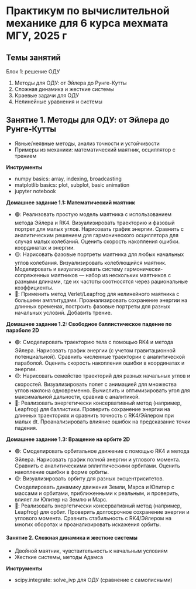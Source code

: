 # Практикум по вычислительной механике для 6 курса мехмата МГУ, 2025 г

## Темы занятий

Блок 1: решение ОДУ

1. Методы для ОДУ: от Эйлера до Рунге-Кутты
2. Сложная динамика и жесткие системы
3. Краевые задачи для ОДУ
4. Нелинейные уравнения и системы


## Занятие 1. Методы для ОДУ: от Эйлера до Рунге-Кутты

- Явные/неявные методы, анализ точности и устойчивости
- Примеры из механики: математический маятник, осциллятор с трением


**Инструменты**
- numpy basics: array, indexing, broadcasting
- matplotlib basics: plot, subplot, basic animation
- jupyter notebook


**Домашнее задание 1.1: Математический маятник**
- 🟢: Реализовать простую модель маятника с использованием метода Эйлера и RK4. Визуализировать траекторию и фазовый портрет для малых углов. Нарисовать график энергии. Сравнить с аналитическим решением для гармонического осциллятора для случая малых колебаний. Оценить скорость накопления ошибки.
координатах и энергии.
- 🟡: Нарисовать фазовые портреты маятника для любых начальных углов колебания. Визуализировать колеблющийся маятник. Моделировать и визуализировать систему гармонически-сопряженных маятников — набор из нескольких маятников с разными длинами, где их частоты соотносятся через рациональные коэффициенты.
- 🔴: Применить метод Verlet/Leapfrog для нелинейного маятника с большими амплитудами. Проанализировать сохранение энергии на длинных временах, построить фазовые портреты для разных начальных условий. Добавить трение.


**Домашнее задание 1.2: Свободное баллистическое падение по параболе  2D**
- 🟢: Смоделировать траекторию тела с помощью RK4 и метода Эйлера. Нарисовать график энергии (с учетом гравитационной потенциальной). Сравнить численные траектории с аналитической параболой. Оценить скорость накопления ошибки в координатах и энергии.
- 🟡: Нарисовать семейство траекторий для разных начальных углов и скоростей. Визуализировать полет с анимацией для множества углов наклона одновременно. Вычислить и оптимизировать угол для максимальной дальности, сравнив с аналитикой.
- 🔴: Реализовать энергетически консервативный метод (например, Leapfrog) для баллистики.  Проверить сохранение энергии на длинных траекториях и сравнить точность с RK4/Эйлером при малых dt. Проанализировать влияние ошибок на предсказание точки падения.


**Домашнее задание 1.3: Вращение на орбите 2D**
- 🟢: Смоделировать орбитальное движение с помощью RK4 и метода Эйлера. Нарисовать график полной энергии и углового момента. Сравнить с аналитическими эллиптическими орбитами. Оценить накопление ошибки в форме орбиты.
- 🟡:  Визуализировать орбиту для разных эксцентриситетов. Смоделировать динамику движения Земли, Марса и Юпитер с массами и орбитами, приближенными к реальным, и проверить, влияет ли Юпитер на Землю и Марс.
- 🔴: Реализовать энергетически консервативный метод (например, Leapfrog) для орбит. Проверить долгосрочное сохранение энергии и углового момента. Сравнить стабильность с RK4/Эйлером на многих оборотах и проанализировать искажения орбиты.


#### Занятие 2. Сложная динамика и жесткие системы

- Двойной маятник, чувствительность к начальным условиям
- Жесткие системы, методы Адамса

**Инструменты**
- scipy.integrate: solve_ivp для ОДУ (сравнение с самописными)
